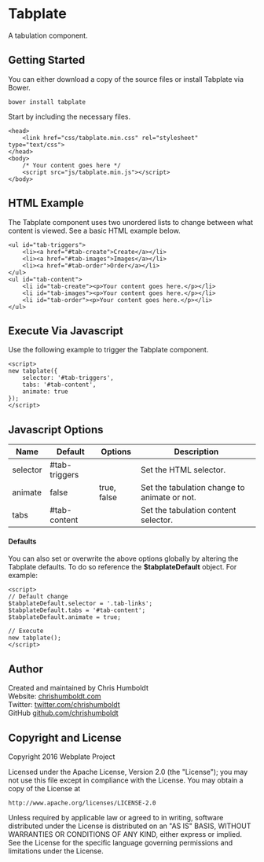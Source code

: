 # Tabplate
A tabulation component.

## Getting Started
You can either download a copy of the source files or install Tabplate via Bower.

```
bower install tabplate
```

Start by including the necessary files.

```
<head>
	<link href="css/tabplate.min.css" rel="stylesheet" type="text/css">
</head>
<body>
	/* Your content goes here */
	<script src="js/tabplate.min.js"></script>
</body>
```

## HTML Example
The Tabplate component uses two unordered lists to change between what content is viewed. See a basic HTML example below.

```
<ul id="tab-triggers">
	<li><a href="#tab-create">Create</a></li>
	<li><a href="#tab-images">Images</a></li>
	<li><a href="#tab-order">Order</a></li>
</ul>
<ul id="tab-content">
	<li id="tab-create"><p>Your content goes here.</p></li>
	<li id="tab-images"><p>Your content goes here.</p></li>
	<li id="tab-order"><p>Your content goes here.</p></li>
</ul>

```

## Execute Via Javascript
Use the following example to trigger the Tabplate component.

```
<script>
new tabplate({
	selector: '#tab-triggers',
	tabs: '#tab-content',
	animate: true
});
</script>
```

## Javascript Options

| Name | Default | Options | Description |
| ---- | ---- | ---- | ---- |
| selector | #tab-triggers | | Set the HTML selector. |
| animate | false | true, false | Set the tabulation change to animate or not. |
| tabs | #tab-content | | Set the tabulation content selector. |

#### Defaults
You can also set or overwrite the above options globally by altering the Tabplate defaults. To do so reference the **$tabplateDefault** object. For example:

```
<script>
// Default change
$tabplateDefault.selector = '.tab-links';
$tabplateDefault.tabs = '#tab-content';
$tabplateDefault.animate = true;

// Execute
new tabplate();
</script>
```

## Author
Created and maintained by Chris Humboldt<br>
Website: <a href="http://chrishumboldt.com/">chrishumboldt.com</a><br>
Twitter: <a href="https://twitter.com/chrishumboldt">twitter.com/chrishumboldt</a><br>
GitHub <a href="https://github.com/chrishumboldt">github.com/chrishumboldt</a><br>

## Copyright and License
Copyright 2016 Webplate Project

Licensed under the Apache License, Version 2.0 (the "License");
you may not use this file except in compliance with the License.
You may obtain a copy of the License at

    http://www.apache.org/licenses/LICENSE-2.0

Unless required by applicable law or agreed to in writing, software
distributed under the License is distributed on an "AS IS" BASIS,
WITHOUT WARRANTIES OR CONDITIONS OF ANY KIND, either express or implied.
See the License for the specific language governing permissions and
limitations under the License.
